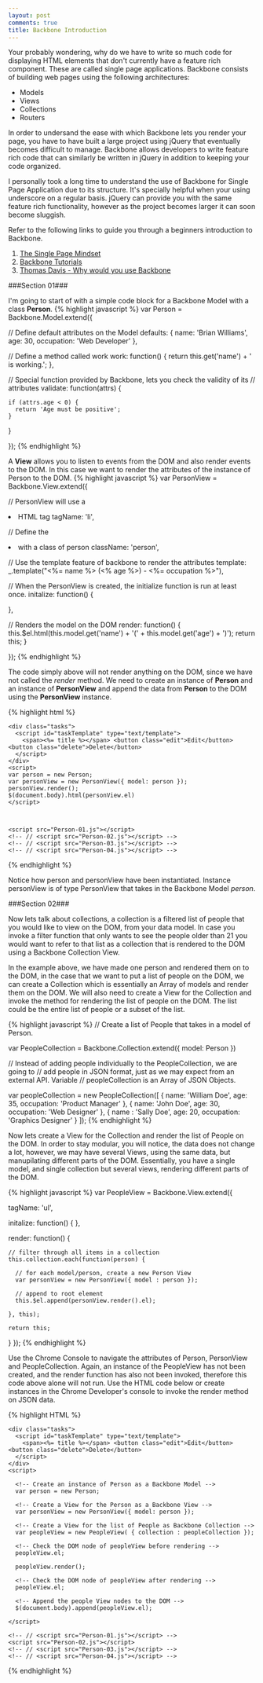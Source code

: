 ```yaml
---
layout: post
comments: true
title: Backbone Introduction
---
```


Your probably wondering, why do we have to write so much code for displaying HTML elements that don't currently have a feature rich component. These are called single page applications. Backbone consists of building web pages using the following architectures:

- Models
- Views
- Collections
- Routers

In order to undersand the ease with which Backbone lets you render your page, you have to have built a large project using jQuery that eventually becomes difficult to manage. Backbone allows developers to write feature rich code that can similarly be written in jQuery in addition to keeping your code organized. 

I personally took a long time to understand the use of Backbone for Single Page Application due to its structure. It's specially helpful when your using underscore on a regular basis. jQuery can provide you with the same feature rich functionality, however as the project becomes larger it can soon become sluggish.

Refer to the following links to guide you through a beginners introduction to Backbone.

1. [The Single Page Mindset](https://singlepagebook.supportbee.com/chapters/single-page-mindset/)
2. [Backbone Tutorials](https://backbonetutorials.com/)
3. [Thomas Davis - Why would you use Backbone](https://cdnjs.com/libraries/backbone.js/tutorials/why-would-you-use-backbone)

###Section 01###

I'm going to start of with a simple code block for a Backbone Model with a class **Person**.
{% highlight javascript %}
var Person = Backbone.Model.extend({
  
  // Define default attributes on the Model
  defaults: {
    name: 'Brian Williams',
    age: 30,
    occupation: 'Web Developer'
  },

  // Define a method called work
  work: function() {
    return this.get('name') + ' is working.';
  },
  
  // Special function provided by Backbone, lets you check the validity of its
  // attributes
  validate: function(attrs) {

    if (attrs.age < 0) {
      return 'Age must be positive';
    }
  }

});
{% endhighlight %}

A **View** allows you to listen to events from the DOM and also render events to the DOM. In this case we want to render the attributes of the instance of Person to the DOM.
{% highlight javascript %}
var PersonView = Backbone.View.extend({
  
  // PersonView will use a <li> HTML tag
  tagName: 'li',
  
  // Define the <li> with a class of person
  className: 'person',
  
  // Use the template feature of backbone to render the attributes
  template: _.template("<%= name %> (<% age %>) - <%= occupation %>"),
  
  // When the PersonView is created, the initialize function is run at least once.
  initalize: function() {

  },
  
  // Renders the model on the DOM
  render: function() {  
    this.$el.html(this.model.get('name') + '(' + this.model.get('age') + ')');
    return this;
  }

});
{% endhighlight %}

The code simply above will not render anything on the DOM, since we have not called the *render* method. We need to create an instance of **Person** and an instance of **PersonView** and append the data from **Person** to the DOM using the **PersonView** instance.

{% highlight html %}

<!DOCTYPE html>
<html>
<body>
    <head>
       <link rel="stylesheet" href="bower_components/bootstrap.css">
   </head>
    <script src="bower_components/jquery/jquery.js"></script>
    <script src="bower_components/underscore/underscore.js"></script>
    <script src="bower_components/backbone/backbone.js"></script>

   <script id="personTemplate" type="text/template">
      <%= name %> (<%= age %>) - <%= occupation %>
   </script>
    
    <div class="tasks">
      <script id="taskTemplate" type="text/template">
        <span><%= title %></span> <button class="edit">Edit</button> <button class="delete">Delete</button>
      </script>
    </div>
    <script>
    var person = new Person;
    var personView = new PersonView({ model: person });
    personView.render();
    $(document.body).html(personView.el)
    </script>


    
    <script src="Person-01.js"></script>
    <!-- // <script src="Person-02.js"></script> -->
    <!-- // <script src="Person-03.js"></script> -->
    <!-- // <script src="Person-04.js"></script> -->

</body>
</html>
{% endhighlight %}

Notice how person and personView have been instantiated. Instance personView is of type PersonView that takes in the Backbone Model *person*.

###Section 02###

Now lets talk about collections, a collection is a filtered list of people that you would like to view on the DOM, from your data model. In case you invoke a filter function that only wants to see the people older than 21 you would want to refer to that list as a collection that is rendered to the DOM using a Backbone Collection View.

In the example above, we have made one person and rendered them on to the DOM, in the case that we want to put a list of people on the DOM, we can create a Collection which is essentially an Array of models and render them on the DOM. We will also need to create a View for the Collection and invoke the method for rendering the list of people on the DOM. The list could be the entire list of people or a subset of the list. 

{% highlight javascript %}
// Create a list of People that takes in a model of Person.

var PeopleCollection = Backbone.Collection.extend({ model: Person })

// Instead of adding people individually to the PeopleCollection, we are going to 
// add people in JSON format, just as we may expect from an external API. Variable
// peopleCollection is an Array of JSON Objects.

var peopleCollection = new PeopleCollection([
  {
    name: 'William Doe',
    age: 35,
    occupation: 'Product Manager'
  },
  {
    name: 'John Doe',
    age: 30,
    occupation: 'Web Designer'
  },
  {
    name : 'Sally Doe',
    age: 20,
    occupation: 'Graphics Designer'
  }
]);
{% endhighlight %}

Now lets create a View for the Collection and render the list of People on the DOM. In order to stay modular, you will notice, the data does not change a lot, however, we may have several Views, using the same data, but manupilating different parts of the DOM. Essentially, you have a single model, and single collection but several views, rendering different parts of the DOM.

{% highlight javascript %}
var PeopleView = Backbone.View.extend({
  
  tagName: 'ul',

  initalize: function() {
  },

  render: function() {
    
    // filter through all items in a collection
    this.collection.each(function(person) {
      
      // for each model/person, create a new Person View
      var personView = new PersonView({ model : person });
      
      // append to root element
      this.$el.append(personView.render().el);
      
    }, this);

    return this;
  }
});
{% endhighlight %}

Use the Chrome Console to navigate the attributes of Person, PersonView and PeopleCollection. Again, an instance of the PeopleView has not been created, and the render function has also not been invoked, therefore this code above alone will not run. Use the HTML code below or create instances in the Chrome Developer's console to invoke the render method on JSON data.

{% highlight HTML %}
<!DOCTYPE html>
<html>
<body>
    <head>
       <link rel="stylesheet" href="bower_components/bootstrap.css">
   </head>
    <script src="bower_components/jquery/jquery.js"></script>
    <script src="bower_components/underscore/underscore.js"></script>
    <script src="bower_components/backbone/backbone.js"></script>

   <script id="personTemplate" type="text/template">
      <%= name %> (<%= age %>) - <%= occupation %>
   </script>
    
    <div class="tasks">
      <script id="taskTemplate" type="text/template">
        <span><%= title %></span> <button class="edit">Edit</button> <button class="delete">Delete</button>
      </script>
    </div>
    <script>
      
      <!-- Create an instance of Person as a Backbone Model -->
      var person = new Person;
      
      <!-- Create a View for the Person as a Backbone View -->
      var personView = new PersonView({ model: person });
      
      <!-- Create a View for the list of People as Backbone Collection -->
      var peopleView = new PeopleView( { collection : peopleCollection });
      
      <!-- Check the DOM node of peopleView before rendering -->
      peopleView.el;
      
      peopleView.render();
      
      <!-- Check the DOM node of peopleView after rendering -->
      peopleView.el;
      
      <!-- Append the people View nodes to the DOM -->
      $(document.body).append(peopleView.el);
      
    </script>
    
    <!-- // <script src="Person-01.js"></script> -->
    <script src="Person-02.js"></script>
    <!-- // <script src="Person-03.js"></script> -->
    <!-- // <script src="Person-04.js"></script> -->

</body>
</html>
{% endhighlight %}